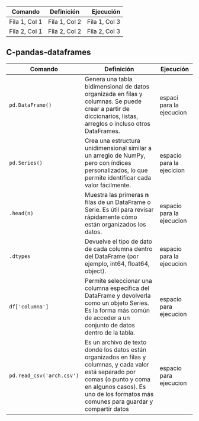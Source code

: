 | Comando | Definición | Ejecución |
|--------------|:------------:|-------------:|
| Fila 1, Col 1 | Fila 1, Col 2 | Fila 1, Col 3 |
| Fila 2, Col 1 | Fila 2, Col 2 | Fila 2, Col 3 |
## C-pandas-dataframes

| **Comando** |**Definición** | **Ejecución** |
|-------------|----------------|-------------------------|
| `pd.DataFrame()` | Genera una tabla bidimensional de datos organizada en filas y columnas. Se puede crear a partir de diccionarios, listas, arreglos o incluso otros DataFrames.|espaci para la ejecucion  | 
| `pd.Series()` | Crea una estructura unidimensional similar a un arreglo de NumPy, pero con índices personalizados, lo que permite identificar cada valor fácilmente. | espacio para la ejecicion|
| `.head(n)` | Muestra las primeras **n** filas de un DataFrame o Serie. Es útil para revisar rápidamente cómo están organizados los datos. | espacio para la ejecucion|
| `.dtypes` | Devuelve el tipo de dato de cada columna dentro del DataFrame (por ejemplo, int64, float64, object). | espacio para la ejecucion |
 `df['columna']` | Permite seleccionar una columna específica del DataFrame y devolverla como un objeto Series. Es la forma más común de acceder a un conjunto de datos dentro de la tabla. | espacio para ejecucion|
  `pd.read_csv('arch.csv')` |Es un archivo de texto donde los datos están organizados en filas y columnas, y cada valor está separado por comas (o punto y coma en algunos casos). Es uno de los formatos más comunes para guardar y compartir datos|espacio para ejecucion|